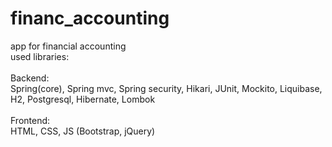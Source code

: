 # financ_accounting
 app for financial accounting</br>
 used libraries:</br></br>
 Backend:</br>
  Spring(core), Spring mvc, Spring security, Hikari, JUnit, Mockito, Liquibase, H2, Postgresql, Hibernate, Lombok
  </br></br>
 Frontend:</br>
  HTML, CSS, JS (Bootstrap, jQuery)

